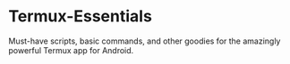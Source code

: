 # Termux-Essentials
Must-have scripts, basic commands, and other goodies for the amazingly powerful Termux app for Android.
